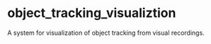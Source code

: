 # object_tracking_visualiztion
A system for visualization of object tracking from visual recordings.
